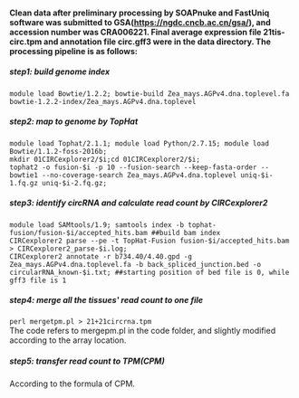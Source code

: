 #### Clean data after preliminary processing by SOAPnuke and FastUniq software was submitted to GSA(https://ngdc.cncb.ac.cn/gsa/), and accession number was CRA006221. Final average expression file 21tis-circ.tpm and annotation file circ.gff3 were in the data directory. The processing pipeline is as follows:
##### step1: build genome index  
`module load Bowtie/1.2.2; bowtie-build Zea_mays.AGPv4.dna.toplevel.fa bowtie-1.2.2-index/Zea_mays.AGPv4.dna.toplevel`

##### step2: map to genome by TopHat
`module load Tophat/2.1.1; module load Python/2.7.15; module load Bowtie/1.1.2-foss-2016b;`  
`mkdir 01CIRCexplorer2/$i;cd 01CIRCexplorer2/$i;`  
`tophat2 -o fusion-$i -p 10 --fusion-search --keep-fasta-order --bowtie1 --no-coverage-search Zea_mays.AGPv4.dna.toplevel uniq-$i-1.fq.gz uniq-$i-2.fq.gz;`

##### step3: identify circRNA and calculate read count by CIRCexplorer2  
`module load SAMtools/1.9; samtools index -b tophat-fusion/fusion-$i/accepted_hits.bam ##build bam index`  
`CIRCexplorer2 parse --pe -t TopHat-Fusion fusion-$i/accepted_hits.bam > CIRCexplorer2_parse-$i.log;`  
`CIRCexplorer2 annotate -r b734.40/4.40.gpd -g Zea_mays.AGPv4.dna.toplevel.fa -b back_spliced_junction.bed -o circularRNA_known-$i.txt; ##starting position of bed file is 0, while gff3 file is 1`

##### step4: merge all the tissues' read count to one file  
`perl mergetpm.pl > 21+21circrna.tpm`  
The code refers to mergepm.pl in the code folder, and slightly modified according to the array location.

##### step5: transfer read count to TPM(CPM)  
According to the formula of CPM.
